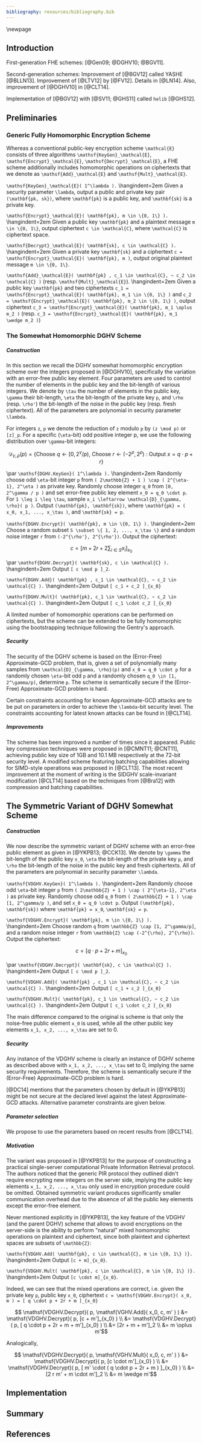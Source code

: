 ```yaml
---
bibliography: resources/bibliography.bib
---
```


\newpage


## Introduction

First-generation FHE schemes:
[@Gen09; @DGHV10; @BGV11].

Second-generation schemes:
Improvement of [@BGV12] called YASHE [@BLLN13]. Improvement of [@LTV12] by [@FV12]. Details in [@LN14].
Also, improvement of [@DGHV10] in [@CLT14].

Implementation of [@BGV12] with [@SV11; @GHS11] called `helib` [@GHS12].


## Preliminaries


### Generic Fully Homomorphic Encryption Scheme

Whereas a conventional public-key encryption scheme ``\mathcal{E}`` consists of three algorithms ``\mathsf{KeyGen}_\mathcal{E}``, ``\mathsf{Encrypt}_\mathcal{E}``, ``\mathsf{Decrypt}_\mathcal{E}``,
a FHE scheme additionally includes homomorphic operations on ciphertexts that we denote as ``\mathsf{Add}_\mathcal{E}`` and ``\mathsf{Mult}_\mathcal{E}``.

``\mathsf{KeyGen}_\mathcal{E}( 1^\lambda ).``
\hangindent=2em
Given a security parameter ``\lambda``, output a public and private key pair ``(\mathbf{pk, sk})``, where ``\mathbf{pk}`` is a public key, and ``\mathbf{sk}`` is a private key.

``\mathsf{Encrypt}_\mathcal{E}( \mathbf{pk}, m \in \{0, 1\} ).``
\hangindent=2em
Given a public key ``\mathbf{pk}`` and a plaintext message ``m \in \{0, 1\}``, output ciphertext ``c \in \mathcal{C}``, where ``\mathcal{C}`` is  ciphertext space.

``\mathsf{Decrypt}_\mathcal{E}( \mathbf{sk}, c \in \mathcal{C} ).``
\hangindent=2em
Given a private key ``\mathbf{sk}`` and a ciphertext ``c = \mathsf{Encrypt}_\mathcal{E}( \mathbf{pk}, m )``, output original plaintext message ``m \in \{0, 1\}``.

``\mathsf{Add}_\mathcal{E}( \mathbf{pk} , c_1 \in \mathcal{C}, ~ c_2 \in \mathcal{C} )`` (resp. ``\mathsf{Mult}_\mathcal{E}``).
\hangindent=2em
Given a public key ``\mathbf{pk}`` and two ciphertexts ``c_1 = \mathsf{Encrypt}_\mathcal{E}( \mathbf{pk}, m_1 \in \{0, 1\} )`` and ``c_2 = \mathsf{Encrypt}_\mathcal{E}( \mathbf{pk}, m_2 \in \{0, 1\} )``, output ciphertext ``c_3 = \mathsf{Encrypt}_\mathcal{E}( \mathbf{pk}, m_1 \oplus m_2 )`` (resp. ``c_3 = \mathsf{Encrypt}_\mathcal{E}( \mathbf{pk}, m_1 \wedge m_2 )``)


### The Somewhat Homomorphic DGHV Scheme

##### Construction

In this section we recall the DGHV somewhat homomorphic encryption scheme over the integers proposed in [@DGHV10], specifically the variation with an error-free public key element. Four parameters are used to control the number of elements in the public key and the bit-length of various integers. We denote by ``\tau`` the number of elements in the public key, ``\gamma`` their bit-length, ``\eta`` the bit-length of the private key ``p``, and ``\rho`` (resp. ``\rho'``) the bit-length of the noise in the public key (resp. fresh ciphertext). All of the parameters are polynomial in security parameter ``\lambda``.

For integers ``z``, ``p`` we denote the reduction of ``z`` modulo ``p`` by ``(z \mod p)`` or ``[z]_p``. For a specific (``\eta``-bit) odd positive integer p, we use the following distribution over ``\gamma``-bit integers:

```math
    \mathcal{D}_{\gamma, \rho}(p) = \{
        \mathsf{Choose}~q \leftarrow [0, 2^\gamma / p ), ~
        \mathsf{Choose}~r \leftarrow (-2^\rho, 2^\rho) ~:~
        \mathsf{Output}~x = q \cdot p + r \}
```
\par
``\mathsf{DGHV.KeyGen}( 1^\lambda ).``
\hangindent=2em
Randomly choose odd ``\eta``-bit integer ``p`` from ``( 2\mathbb{Z} + 1 ) \cap ( 2^{\eta-1}, 2^\eta )`` as private key. Randomly choose integer ``q_0`` from ``[0, 2^\gamma / p )`` and set error-free public key element ``x_0 = q_0 \cdot p``. For ``1 \leq i \leq \tau``, sample ``x_i \leftarrow \mathcal{D}_{\gamma, \rho}( p )``. Output ``(\mathbf{pk}, \mathbf{sk})``, where ``\mathbf{pk} = ( x_0, x_1, ..., x_\tau )``, and ``\mathbf{sk} = p``.

``\mathsf{DGHV.Encrypt}( \mathbf{pk}, m \in \{0, 1\} ).``
\hangindent=2em
Choose a random subset ``S \subset \{ 1, 2, ..., x_\tau \}`` and a random noise integer ``r`` from ``(-2^{\rho'}, 2^{\rho'})``. Output the ciphertext:
```math
c = \left[ m + 2r + 2\sum_{i \in S} x_i \right]_{x_0}
```

\par
``\mathsf{DGHV.Decrypt}( \mathbf{sk}, c \in \mathcal{C} ).``
\hangindent=2em
Output ``[ c \mod p ]_2``.

``\mathsf{DGHV.Add}( \mathbf{pk} , c_1 \in \mathcal{C}, ~ c_2 \in \mathcal{C} ).``
\hangindent=2em
Output ``[ c_1 + c_2 ]_{x_0}``

``\mathsf{DGHV.Mult}( \mathbf{pk}, c_1 \in \mathcal{C}, ~ c_2 \in \mathcal{C} ).``
\hangindent=2em
Output ``[ c_1 \cdot c_2 ]_{x_0}``

A limited number of homomorphic operations can be performed on ciphertexts, but the scheme can be extended to be fully homomorphic using the bootstrapping technique following the Gentry's approach.

##### Security

The security of the DGHV scheme is based on the (Error-Free) Approximate-GCD problem, that is, given a set of polynomially many samples from ``\mathcal{D}_{\gamma, \rho}(p)`` and ``x_0 = q_0 \cdot p`` for a randomly chosen ``\eta``-bit odd ``p`` and a randomly chosen ``q_0 \in [1, 2^\gamma/p)``, determine ``p``. The scheme is semantically secure if the (Error-Free) Approximate-GCD problem is hard.

Certain constraints accounting for known Approximate-GCD attacks are to be put on parameters in order to achieve the ``\lambda``-bit security level. The constraints accounting for latest known attacks can be found in [@CLT14].

##### Improvements

The scheme has been improved a number of times since it appeared. Public key compression techniques were proposed in [@CMNT11; @CNT11], achieving public key size of 1GB and 10.1 MB respectively at the 72-bit security level. A modified scheme featuring batching capabilities allowing for SIMD-style operations was proposed in [@CLT13]. The most recent improvement at the moment of writing is the SIDGHV scale-invariant modification [@CLT14] based on the techniques from [@Bra12] with compression and batching capabilities.


## The Symmetric Variant of DGHV Somewhat Scheme

##### Construction

We now describe the symmetric variant of DGHV scheme with an error-free public element as given in [@YKPB13; @CCK13]. We denote by ``\gamma`` the bit-length of the public key ``x_0``, ``\eta`` the bit-length of the private key ``p``, and ``\rho`` the bit-length of the noise in the public key and fresh ciphertexts. All of the parameters are polynomial in security parameter ``\lambda``.

``\mathsf{VDGHV.KeyGen}( 1^\lambda ).``
\hangindent=2em
Randomly choose odd ``\eta``-bit integer ``p`` from ``( 2\mathbb{Z} + 1 ) \cap ( 2^{\eta-1}, 2^\eta )`` as private key. Randomly choose odd ``q_0`` from ``( 2\mathbb{Z} + 1 ) \cap [1, 2^\gamma/p )``, and set ``x_0 = q_0 \cdot p``.
Output ``(\mathbf{pk}, \mathbf{sk})`` where ``\mathbf{pk} = x_0``, ``\mathbf{sk} = p``.

``\mathsf{VDGHV.Encrypt}( \mathbf{pk}, m \in \{0, 1\} ).``
\hangindent=2em
Choose random ``q`` from ``\mathbb{Z} \cap [1, 2^\gamma/p]``, and a random noise integer ``r`` from ``\mathbb{Z} \cap (-2^{\rho}, 2^{\rho})``. Output the ciphertext:
```math
c = \left[ q \cdot p + 2r + m \right]_{x_0}
```
\par
``\mathsf{VDGHV.Decrypt}( \mathbf{sk}, c \in \mathcal{C} ).``
\hangindent=2em
Output ``[ c \mod p ]_2``.

``\mathsf{VDGHV.Add}( \mathbf{pk} , c_1 \in \mathcal{C}, ~ c_2 \in \mathcal{C} ).``
\hangindent=2em
Output ``[ c_1 + c_2 ]_{x_0}``

``\mathsf{VDGHV.Mult}( \mathbf{pk}, c_1 \in \mathcal{C}, ~ c_2 \in \mathcal{C} ).``
\hangindent=2em
Output ``[ c_1 \cdot c_2 ]_{x_0}``

The main difference compared to the original is scheme is that only the noise-free public element ``x_0`` is used, while all the other public key elements ``x_1, x_2, ..., x_\tau`` are set to 0.

##### Security

Any instance of the VDGHV scheme is clearly an instance of DGHV scheme as described above with ``x_1, x_2, ..., x_\tau`` set to 0, implying the same security requirements. Therefore, the scheme is semantically secure if the (Error-Free) Approximate-GCD problem is hard.

[@DC14] mentions that the parameters chosen by default in [@YKPB13] might be not secure at the declared level against the latest Approximate-GCD attacks. Alternative parameter constraints are given below.

##### Parameter selection

We propose to use the parameters based on recent results from [@CLT14].

##### Motivation

The variant was proposed in [@YKPB13] for the purpose of constructing a practical single-server computational Private Information Retrieval protocol. The authors noticed that the generic PIR protocol they outlined didn't require encrypting new integers on the server side, implying the public key elements ``x_1, x_2, ..., x_\tau`` only used in encryption procedure could be omitted. Obtained symmetric variant produces significantly smaller communication overhead due to the absence of all the public key elements except the error-free element.

Never mentioned explicitly in [@YKPB13], the key feature of the VDGHV (and the parent DGHV) scheme that allows to avoid encryptions on the server-side is the ability to perform "natural" mixed homomorphic operations on plaintext and ciphertext, since both plaintext and ciphertext spaces are subsets of ``\mathbb{Z}``:

``\mathsf{VDGHV.Add( \mathbf{pk}, c \in \mathcal{C}, m \in \{0, 1\} )}.``
\hangindent=2em
Output ``[c + m]_{x_0}``.

``\mathsf{VDGHV.Mult( \mathbf{pk}, c \in \mathcal{C}, m \in \{0, 1\} )}.``
\hangindent=2em
Output ``[c \cdot m]_{x_0}``.

Indeed, we can see that the mixed operations are correct, i.e. given the private key ``p``, public key ``x_0``, ciphertext ``c = \mathsf{VDGHV.Encrypt}( x_0, m ) = [ q \cdot p + 2r + m ]_{x_0}``

```math
  \mathsf{VDGHV.Decrypt}( p, \mathsf{VGHV.Add}( x_0, c, m' ) ) &=
                    \mathsf{VDGHV.Decrypt}( p, [c + m']_{x_0} ) \\
  &= \mathsf{VDGHV.Decrypt}( p, [ q \cdot p + 2r + m + m']_{x_0} ) \\
  &= [2r + m + m']_2 \\
  &= m \oplus m'
```

Analogically,

```math
  \mathsf{VDGHV.Decrypt}( p, \mathsf{VGHV.Mult}( x_0, c, m' ) ) &=
                    \mathsf{VDGHV.Decrypt}( p, [c \cdot m']_{x_0} ) \\
  &= \mathsf{VDGHV.Decrypt}( p, [ m' \cdot ( q \cdot p + 2r + m ) ]_{x_0} ) \\
  &= [2 r m' + m \cdot m']_2 \\
  &= m \wedge m'
```


## Implementation

## Summary

## References
